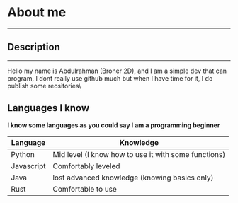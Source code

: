 # About me
***
## Description
***
Hello my name is Abdulrahman (Broner  2D), and I am a simple dev that can program, I dont really use github much but when I have time for it, I do publish some reositories\


## Languages I know
**I know some languages as you could say I am a programming beginner**


| Language | Knowledge |
| ----------- | ----------- |
| Python | Mid level (I know how to use it with some functions) |
| Javascript | Comfortably leveled | 
| Java | lost advanced knowledge (knowing basics only) |
| Rust | Comfortable to use |
